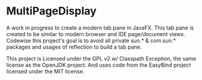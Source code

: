 MultiPageDisplay
================

A work in progress to create a modern tab pane in JavaFX.
This tab pane is created to be similar to modern browser and IDE
page/document views.
Codewise this project's goal is to avoid all private sun.* &
com.sun.* packages and usages of reflection to build a tab pane.

This project is Licensed under the GPL v2 w/ Classpath Exception, the
same license as the OpenJDK project.  And uses code from the EasyBind
project licensed under the MIT license.